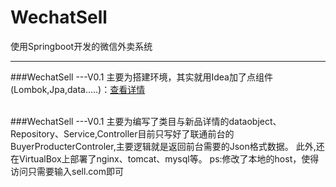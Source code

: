 ﻿# WechatSell
使用Springboot开发的微信外卖系统

---

###WechatSell ---V0.1
主要为搭建环境，其实就用Idea加了点组件(Lombok,Jpa,data.....)：[查看详情][1]  
  
<br/>
###WechatSell ---V0.1
主要为编写了类目与新品详情的dataobject、Repository、Service,Controller目前只写好了联通前台的BuyerProducterControler,主要逻辑就是返回前台需要的Json格式数据。
此外,还在VirtualBox上部署了nginx、tomcat、mysql等。
ps:修改了本地的host，使得访问只需要输入sell.com即可

  [1]: https://github.com/Wushiyii/WechatSell/commit/6b79dc114c4dcfd5bec7074895ed736f1d91c67f